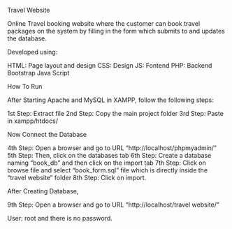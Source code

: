 Travel Website

Online Travel booking website where the customer can book travel packages on the system by filling in the form which submits to and updates the database. 

Developed using:

HTML: Page layout and design
CSS: Design
JS: Fontend
PHP: Backend
Bootstrap
Java Script

How To Run

After Starting Apache and MySQL in XAMPP, follow the following steps:

1st Step: Extract file
2nd Step: Copy the main project folder
3rd Step: Paste in xampp/htdocs/

Now Connect the Database

4th Step: Open a browser and go to URL “http://localhost/phpmyadmin/”
5th Step: Then, click on the databases tab
6th Step: Create a database naming “book_db” and then click on the import tab
7th Step: Click on browse file and select “book_form.sql” file which is directly inside the “travel website” folder
8th Step: Click on import.

After Creating Database,

9th Step: Open a browser and go to URL “http://localhost/travel website/”

User: root and there is no password.
